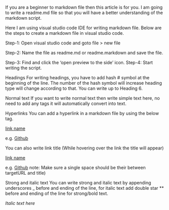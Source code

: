 If you are a beginner to markdown file then this article is for you. I am going to write a readme.md file so that you will have a better understanding of the markdown script.

Here I am using visual studio code IDE for writing markdown file. Below are the steps to create a markdown file in visual studio code.

Step-1: Open visual studio code and goto file > new file

Step-2: Name the file as readme.md or readme.markdown and save the file.

Step-3: Find and click the ‘open preview to the side’ icon.
Step-4: Start writing the script.

Headings
For writing headings, you have to add hash # symbol at the beginning of the line. The number of the hash symbol will increase heading type will change according to that.
You can write up to Heading 6.

Normal text
If you want to write normal text then write simple text here, no need to add any tags it will automatically convert into text.

Hyperlinks
You can add a hyperlink in a markdown file by using the below tag.

[link name](targetURL)

e.g. [Github](https://www.github.com)

You can also write link title (While hovering over the link the title will appear)

[link name](targetURL "Link title")

e.g. [Github](https://www.github.com "Github home")
note: Make sure a single space should be their between targetURL and title)

Strong and italic text
You can write strong and italic text by appending underscores _ before and ending of the line, for italic text add double star ** before and ending of the line for strong/bold text.

_Italic text here_